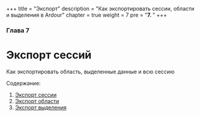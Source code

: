 +++
title = "Экспорт"
description = "Как экспортировать сессии, области и выделения в Ardour"
chapter = true
weight = 7
pre = "<b>7. </b>"
+++

### Глава 7
# Экспорт сессий

Как экспортировать область, выделенные данные и всю сессию

Содержание:

1. [Экспорт сессии](exporting-a-session/)
2. [Экспорт области](exporting-a-region/)
3. [Экспорт выделения](exporting-a-range/)